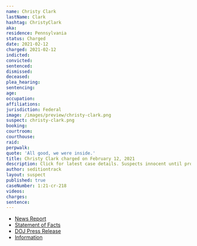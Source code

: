 ```yaml
---
name: Christy Clark
lastName: Clark
hashtag: ChristyClark
aka:
residence: Pennsylvania
status: Charged
date: 2021-02-12
charged: 2021-02-12
indicted:
convicted: 
sentenced: 
dismissed: 
deceased:
plea_hearing:
sentencing:
age:
occupation:
affiliations:
jurisdiction: Federal
image: /images/preview/christy-clark.png
suspect: christy-clark.png
booking:
courtroom:
courthouse:
raid:
perpwalk:
quote: 'All good, we were inside.'
title: Christy Clark charged on February 12, 2021
description: Click for latest case details. Suspects innocent until proven guilty.
author: seditiontrack
layout: suspect
published: true
caseNumber: 1:21-cr-218
videos:
charges:
sentence:
---
```

- [News Report](https://www.abc27.com/news/top-stories/three-mifflin-county-residents-charged-in-u-s-capitol-riot/)
- [Statement of Facts](https://www.justice.gov/usao-dc/case-multi-defendant/file/1371321/download)
- [DOJ Press Release](https://www.justice.gov/usao-dc/case-multi-defendant/file/1377831/download)
- [Information](https://www.justice.gov/usao-dc/case-multi-defendant/file/1377831/download)
